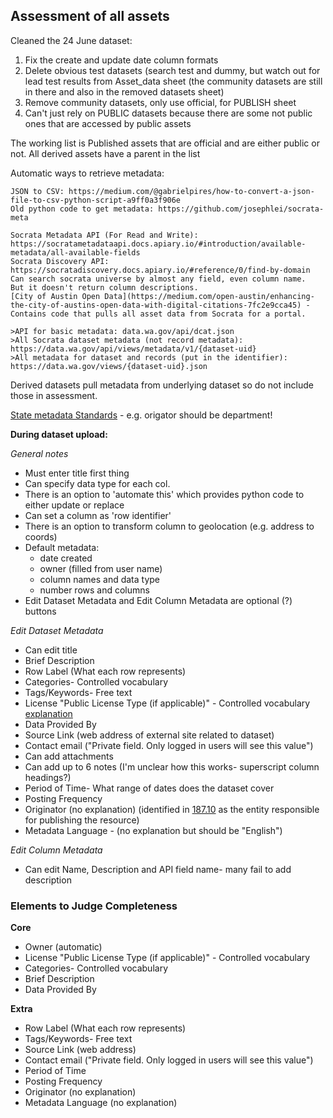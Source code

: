 ## Assessment of all assets

Cleaned the 24 June dataset:

1. Fix the create and update date column formats
2. Delete obvious test datasets (search test and dummy, but watch out for lead test results from Asset_data sheet (the community datasets are still in there and also in the removed datasets sheet)
3. Remove community datasets, only use official, for PUBLISH sheet
4. Can't just rely on PUBLIC datasets because there are some not public ones that are accessed by public assets

The working list is Published assets that are official and are either public or not. All derived assets have a parent in the list

Automatic ways to retrieve metadata:

    JSON to CSV: https://medium.com/@gabrielpires/how-to-convert-a-json-file-to-csv-python-script-a9ff0a3f906e
    Old python code to get metadata: https://github.com/josephlei/socrata-meta
    
    Socrata Metadata API (For Read and Write): https://socratametadataapi.docs.apiary.io/#introduction/available-metadata/all-available-fields
    Socrata Discovery API: https://socratadiscovery.docs.apiary.io/#reference/0/find-by-domain  Can search socrata universe by almost any field, even column name.  But it doesn't return column descriptions.
    [City of Austin Open Data](https://medium.com/open-austin/enhancing-the-city-of-austins-open-data-with-digital-citations-7fc2e9cca45) - Contains code that pulls all asset data from Socrata for a portal.

    >API for basic metadata: data.wa.gov/api/dcat.json
    >All Socrata dataset metadata (not record metadata): https://data.wa.gov/api/views/metadata/v1/{dataset-uid}
    >All metadata for dataset and records (put in the identifier): https://data.wa.gov/views/{dataset-uid}.json


Derived datasets pull metadata from underlying dataset so do not include those in assessment.


[State metadata Standards](https://docs.google.com/viewerng/viewer?url=https://ocio.wa.gov/sites/default/files/public/policies/187_10.docx) - e.g. origator should be department!

**During dataset upload:**

*General notes*
* Must enter title first thing
* Can specify data type for each col.
* There is an option to 'automate this' which provides python code to either update or replace
* Can set a column as 'row identifier'
* There is an option to transform column to geolocation (e.g. address to coords)
* Default metadata:
  * date created
  * owner (filled from user name)
  * column names and data type
  * number rows and columns
* Edit Dataset Metadata and Edit Column Metadata are optional (?) buttons

*Edit Dataset Metadata*
* Can edit title
* Brief Description
* Row Label (What each row represents)
* Categories- Controlled vocabulary
* Tags/Keywords- Free text
* License "Public License Type (if applicable)" - Controlled vocabulary [explanation](https://support.socrata.com/hc/en-us/articles/202950218-Which-licensing-option-should-I-use-)
* Data Provided By
* Source Link (web address of external site related to dataset)
* Contact email ("Private field. Only logged in users will see this value")
* Can add attachments
* Can add up to 6 notes (I'm unclear how this works- superscript column headings?)
* Period of Time- What range of dates does the dataset cover
* Posting Frequency
* Originator (no explanation) (identified in [187.10](https://docs.google.com/viewerng/viewer?url=https://ocio.wa.gov/sites/default/files/public/policies/187_10.docx) as the entity responsible for publishing the resource)
* Metadata Language - (no explanation but should be "English")

*Edit Column Metadata*
* Can edit Name, Description and API field name- many fail to add description

### Elements to Judge Completeness

**Core**

* Owner (automatic)
* License "Public License Type (if applicable)" - Controlled vocabulary
* Categories- Controlled vocabulary
* Brief Description
* Data Provided By

**Extra**

* Row Label (What each row represents)
* Tags/Keywords- Free text
* Source Link (web address)
* Contact email ("Private field. Only logged in users will see this value")
* Period of Time
* Posting Frequency
* Originator (no explanation)
* Metadata Language (no explanation)

